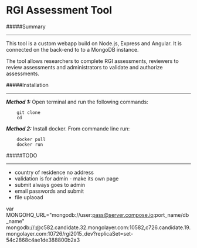 RGI Assessment Tool
===================
#####Summary
***
This tool is a custom webapp build on Node.js, Express and Angular. It is connected on the back-end to to a MongoDB instance.

The tool allows researchers to complete RGI assessments, reviewers to review assessments and administrators to validate and authorize assessments.


#####Installation
***
***Method 1:*** Open terminal and run the following commands:

		git clone 
		cd 


***Method 2:***  Install docker. From commande line run:
	
		docker pull
		docker run

#####TODO
***
-	country of residence no address
-	validation is for admin - make its own page
-	submit always goes to admin
-	email passwords and submit
-	file uplaoad
 



 var MONGOHQ_URL="mongodb://user:pass@server.compose.io:port_name/db_name"
 mongodb://<user>:<password>@c582.candidate.32.mongolayer.com:10582,c726.candidate.19.mongolayer.com:10726/rgi2015_dev?replicaSet=set-54c2868c4ae1de388800b2a3